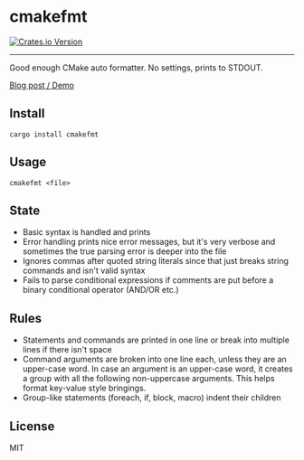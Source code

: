 # cmakefmt
[![Crates.io Version](https://img.shields.io/crates/v/cmakefmt)](https://crates.io/crates/cmakefmt)
- - -
Good enough CMake auto formatter. No settings, prints to STDOUT.

[Blog post / Demo](https://beijaflor.io/blog/01-2024/cmakefmt-01/)

## Install
```
cargo install cmakefmt
```

## Usage
```
cmakefmt <file>
```

## State

* Basic syntax is handled and prints
* Error handling prints nice error messages, but it's very verbose and sometimes
  the true parsing error is deeper into the file
* Ignores commas after quoted string literals since that just breaks string commands and isn't valid syntax
* Fails to parse conditional expressions if comments are put before a binary conditional operator (AND/OR etc.)

## Rules

* Statements and commands are printed in one line or break into multiple lines
  if there isn't space
* Command arguments are broken into one line each, unless they are an upper-case
  word. In case an argument is an upper-case word, it creates a group with all
  the following non-uppercase arguments. This helps format key-value style
  bringings.
* Group-like statements (foreach, if, block, macro) indent their children

## License
MIT
